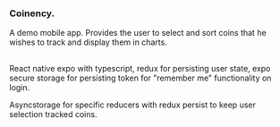 
### Coinency.
A demo mobile app. Provides the user to select and sort coins that he wishes to track and display them in charts.
##
<p>React native expo with typescript, redux for persisting user state, expo secure storage for persisting token for "remember me" functionality on login.</p>
<p>Asyncstorage for specific reducers with redux persist to keep user selection tracked coins.</p>
